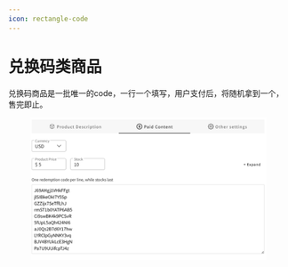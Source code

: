 ```yaml
---
icon: rectangle-code
---
```


# 兑换码类商品

兑换码商品是一批唯一的code，一行一个填写，用户支付后，将随机拿到一个，售完即止。

<div align="left"><figure><img src="../.gitbook/assets/image.png" alt="" width="563"><figcaption></figcaption></figure></div>
